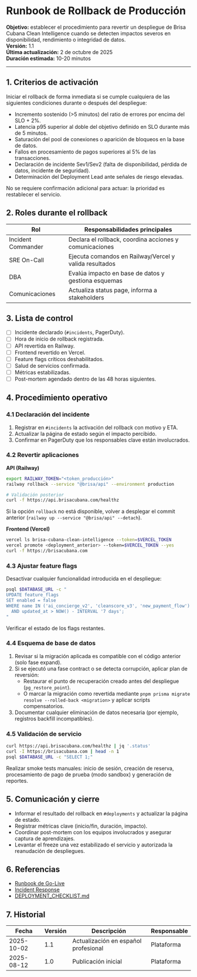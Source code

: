 # Runbook de Rollback de Producción

**Objetivo:** establecer el procedimiento para revertir un despliegue de Brisa Cubana Clean Intelligence cuando se detecten impactos severos en disponibilidad, rendimiento o integridad de datos.  
**Versión:** 1.1  
**Última actualización:** 2 de octubre de 2025  
**Duración estimada:** 10-20 minutos

---

## 1. Criterios de activación

Iniciar el rollback de forma inmediata si se cumple cualquiera de las siguientes condiciones durante o después del despliegue:

- Incremento sostenido (>5 minutos) del ratio de errores por encima del SLO + 2%.
- Latencia p95 superior al doble del objetivo definido en SLO durante más de 5 minutos.
- Saturación del pool de conexiones o aparición de bloqueos en la base de datos.
- Fallos en procesamiento de pagos superiores al 5% de las transacciones.
- Declaración de incidente Sev1/Sev2 (falta de disponibilidad, pérdida de datos, incidente de seguridad).
- Determinación del Deployment Lead ante señales de riesgo elevadas.

No se requiere confirmación adicional para actuar: la prioridad es restablecer el servicio.

## 2. Roles durante el rollback

| Rol                | Responsabilidades principales                           |
| ------------------ | ------------------------------------------------------- |
| Incident Commander | Declara el rollback, coordina acciones y comunicaciones |
| SRE On-Call        | Ejecuta comandos en Railway/Vercel y valida resultados  |
| DBA                | Evalúa impacto en base de datos y gestiona esquemas     |
| Comunicaciones     | Actualiza status page, informa a stakeholders           |

## 3. Lista de control

- [ ] Incidente declarado (`#incidents`, PagerDuty).
- [ ] Hora de inicio de rollback registrada.
- [ ] API revertida en Railway.
- [ ] Frontend revertido en Vercel.
- [ ] Feature flags críticos deshabilitados.
- [ ] Salud de servicios confirmada.
- [ ] Métricas estabilizadas.
- [ ] Post-mortem agendado dentro de las 48 horas siguientes.

## 4. Procedimiento operativo

### 4.1 Declaración del incidente

1. Registrar en `#incidents` la activación del rollback con motivo y ETA.
2. Actualizar la página de estado según el impacto percibido.
3. Confirmar en PagerDuty que los responsables clave están involucrados.

### 4.2 Revertir aplicaciones

**API (Railway)**

```bash
export RAILWAY_TOKEN="<token_producción>"
railway rollback --service "@brisa/api" --environment production

# Validación posterior
curl -f https://api.brisacubana.com/healthz
```

Si la opción `rollback` no está disponible, volver a desplegar el commit anterior (`railway up --service "@brisa/api" --detach`).

**Frontend (Vercel)**

```bash
vercel ls brisa-cubana-clean-intelligence --token=$VERCEL_TOKEN
vercel promote <deployment_anterior> --token=$VERCEL_TOKEN --yes
curl -f https://brisacubana.com
```

### 4.3 Ajustar feature flags

Desactivar cualquier funcionalidad introducida en el despliegue:

```bash
psql $DATABASE_URL -c "
UPDATE feature_flags
SET enabled = false
WHERE name IN ('ai_concierge_v2', 'cleanscore_v3', 'new_payment_flow')
  AND updated_at > NOW() - INTERVAL '7 days';
"
```

Verificar el estado de los flags restantes.

### 4.4 Esquema de base de datos

1. Revisar si la migración aplicada es compatible con el código anterior (solo fase expand).
2. Si se ejecutó una fase contract o se detecta corrupción, aplicar plan de reversión:
   - Restaurar el punto de recuperación creado antes del despliegue (`pg_restore_point`).
   - O marcar la migración como revertida mediante `pnpm prisma migrate resolve --rolled-back <migration>` y aplicar scripts compensatorios.
3. Documentar cualquier eliminación de datos necesaria (por ejemplo, registros backfill incompatibles).

### 4.5 Validación de servicio

```bash
curl https://api.brisacubana.com/healthz | jq '.status'
curl -I https://brisacubana.com | head -n 1
psql $DATABASE_URL -c "SELECT 1;"
```

Realizar smoke tests manuales: inicio de sesión, creación de reserva, procesamiento de pago de prueba (modo sandbox) y generación de reportes.

## 5. Comunicación y cierre

- Informar el resultado del rollback en `#deployments` y actualizar la página de estado.
- Registrar métricas clave (inicio/fin, duración, impacto).
- Coordinar post-mortem con los equipos involucrados y asegurar captura de aprendizajes.
- Levantar el freeze una vez estabilizado el servicio y autorizada la reanudación de despliegues.

## 6. Referencias

- [Runbook de Go-Live](GO_LIVE.md)
- [Incident Response](INCIDENT_RESPONSE.md)
- [DEPLOYMENT_CHECKLIST.md](../production/DEPLOYMENT_CHECKLIST.md)

## 7. Historial

| Fecha      | Versión | Descripción                          | Responsable |
| ---------- | ------- | ------------------------------------ | ----------- |
| 2025-10-02 | 1.1     | Actualización en español profesional | Plataforma  |
| 2025-08-12 | 1.0     | Publicación inicial                  | Plataforma  |

